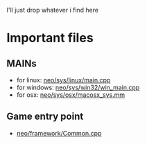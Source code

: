 I'll just drop whatever i find here

# Important files

## MAINs

- for linux: [neo/sys/linux/main.cpp](neo/sys/linux/main.cpp)
- for windows: [neo/sys/win32/win_main.cpp](neo/sys/win32/win_main.cpp)
- for osx: [neo/sys/osx/macosx_sys.mm](neo/sys/osx/macosx_sys.mm)

## Game entry point

- [neo/framework/Common.cpp](neo/framework/Common.cpp)